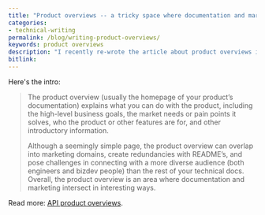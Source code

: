 ```yaml
---
title: "Product overviews -- a tricky space where documentation and marketing overlap"
categories:
- technical-writing
permalink: /blog/writing-product-overviews/
keywords: product overviews
description: "I recently re-wrote the article about product overviews in my API docs course, giving the article much more depth and discussion. I also included a survey to gather your feedback about my viewpoints with the product overview."
bitlink:
---
```


Here's the intro:

> The product overview (usually the homepage of your product’s documentation) explains what you can do with the product, including the high-level business goals, the market needs or pain points it solves, who the product or other features are for, and other introductory information.
>
> Although a seemingly simple page, the product overview can overlap into marketing domains, create redundancies with README’s, and pose challenges in connecting with a more diverse audience (both engineers and bizdev people) than the rest of your technical docs. Overall, the product overview is an area where documentation and marketing intersect in interesting ways.

Read more: [API product overviews](/learnapidoc/docapis_doc_overview.html).
